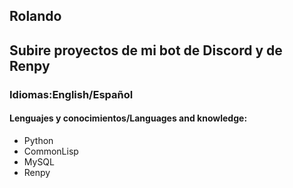 ## Rolando
## Subire proyectos de mi bot de Discord y de Renpy

### Idiomas:English/Español
#### Lenguajes y conocimientos/Languages and knowledge:
- Python
- CommonLisp
- MySQL
- Renpy
<!--
**RolandObregon/RolandObregon** is a ✨ _special_ ✨ repository because its `README.md` (this file) appears on your GitHub profile.

Here are some ideas to get you started:

- 🔭 I’m currently working on ...
- 🌱 I’m currently learning ...
- 👯 I’m looking to collaborate on ...
- 🤔 I’m looking for help with ...
- 💬 Ask me about ...
- 📫 How to reach me: ...
- 😄 Pronouns: ...
- ⚡ Fun fact: ...
-->
